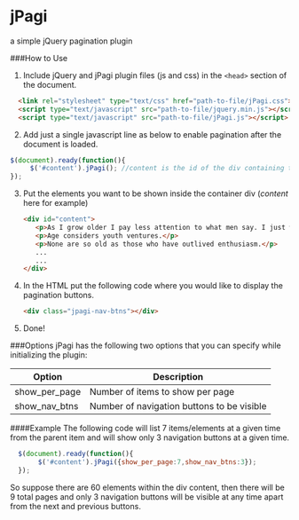 jPagi
=====
a simple jQuery pagination plugin

###How to Use

1. Include jQuery and jPagi plugin files (js and css) in the `<head>` section of the document.  
  ```html  
    <link rel="stylesheet" type="text/css" href="path-to-file/jPagi.css">
    <script type="text/javascript" src="path-to-file/jquery.min.js"></script>
    <script type="text/javascript" src="path-to-file/jPagi.js"></script>
  ```
  
2. Add just a single javascript line as below to enable pagination after the document is loaded.  
  ```javascript
  $(document).ready(function(){
       $('#content').jPagi(); //content is the id of the div containing the items
  });
  ```
3. Put the elements you want to be shown inside the container div (*content* here for example)
   ```html  
   <div id="content">
      <p>As I grow older I pay less attention to what men say. I just watch what they do.</p>
      <p>Age considers youth ventures.</p>
      <p>None are so old as those who have outlived enthusiasm.</p>
      ...
      ...
   </div>
   ```
  
4. In the HTML put the following code where you would like to display the pagination buttons.  
   ```html  
   <div class="jpagi-nav-btns"></div>
   ```
  
5. Done!

###Options
jPagi has the following two options that you can specify while initializing the plugin:

| Option        | Description                                   |
| ------------- |-------------                                  | 
| show_per_page | Number of items to show per page              |
| show_nav_btns | Number of navigation buttons to be visible    |

####Example
The following code will list 7 items/elements at a given time from the parent item and will show only 3 navigation buttons at a given time. 

```javascript
  $(document).ready(function(){
       $('#content').jPagi({show_per_page:7,show_nav_btns:3}); 
  });
```
  So suppose there are 60 elements within the div content, then there will be 9 total pages and only 3 navigation buttons will be visible at any time apart from the next and previous buttons.



